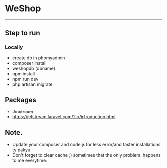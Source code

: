 # WeShop

---

## Step to run

### Locally

-   create db in phpmyadmin
-   composer install
-   weshopdb (dbname)
-   npm install
-   npm run dev
-   php artisan migrate

## Packages

-   Jetstream
-   https://jetstream.laravel.com/2.x/introduction.html

## Note.

-   Update your composer and node.js for less error/and faster installations. ty pakyu.
-   Don't forget to clear cache ;) sometimes that the only problem. happens to me everytime.
